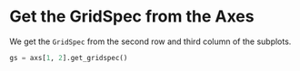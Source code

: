 # Get the GridSpec from the Axes

We get the `GridSpec` from the second row and third column of the subplots.

```python
gs = axs[1, 2].get_gridspec()
```
